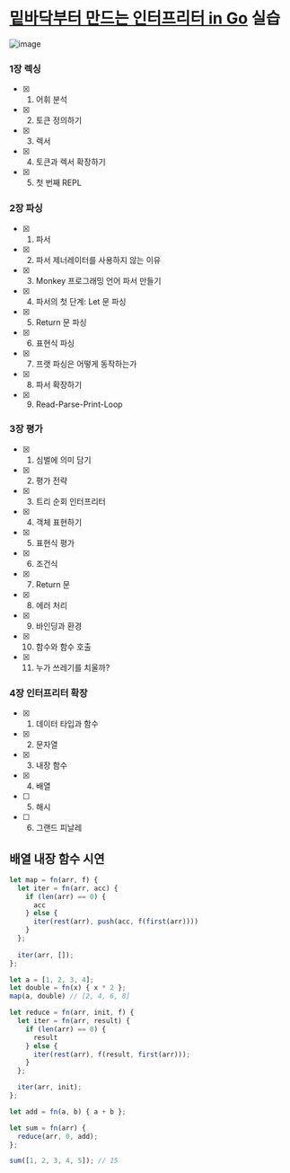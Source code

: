 # [밑바닥부터 만드는 인터프리터 in Go](https://www.aladin.co.kr/shop/wproduct.aspx?ItemId=277193668) 실습

![image](https://user-images.githubusercontent.com/22253556/147671067-e2f02387-541f-49f3-bd2c-c5599383b3ff.png)

### 1장 렉싱

- [x] 1. 어휘 분석
- [x] 2. 토큰 정의하기
- [x] 3. 렉서
- [x] 4.  토큰과 렉서 확장하기
- [x] 5.  첫 번째 REPL

### 2장 파싱

- [x] 1. 파서
- [x] 2. 파서 제너레이터를 사용하지 않는 이유
- [x] 3.  Monkey 프로그래밍 언어 파서 만들기
- [x] 4.  파서의 첫 단계: Let 문 파싱
- [x] 5.  Return 문 파싱
- [x] 6.  표현식 파싱
- [x] 7.  프랫 파싱은 어떻게 동작하는가
- [x] 8.  파서 확장하기
- [x] 9.  Read-Parse-Print-Loop

### 3장 평가

- [x] 1. 심벌에 의미 담기
- [x] 2. 평가 전략
- [x] 3. 트리 순회 인터프리터
- [x] 4. 객체 표현하기
- [x] 5. 표현식 평가
- [x] 6. 조건식
- [x] 7.  Return 문
- [x] 8. 에러 처리
- [x] 9. 바인딩과 환경
- [x] 10. 함수와 함수 호출
- [x] 11. 누가 쓰레기를 치울까?

### 4장 인터프리터 확장

- [x] 1. 데이터 타입과 함수
- [x] 2. 문자열
- [x] 3. 내장 함수
- [x] 4. 배열
- [ ] 5. 해시
- [ ] 6. 그랜드 피날레

## 배열 내장 함수 시연

```js
let map = fn(arr, f) { 
  let iter = fn(arr, acc) { 
    if (len(arr) == 0) { 
      acc 
    } else { 
      iter(rest(arr), push(acc, f(first(arr)))) 
    }
  }; 
  
  iter(arr, []);
};

let a = [1, 2, 3, 4];
let double = fn(x) { x * 2 };
map(a, double) // [2, 4, 6, 8]

let reduce = fn(arr, init, f) {
  let iter = fn(arr, result) {
    if (len(arr) == 0) {
      result
    } else {
      iter(rest(arr), f(result, first(arr)));
    }
  };

  iter(arr, init);
};

let add = fn(a, b) { a + b };

let sum = fn(arr) {
  reduce(arr, 0, add);
};

sum([1, 2, 3, 4, 5]); // 15
```
